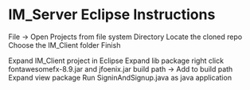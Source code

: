 # IM_Server Eclipse Instructions

File -> Open Projects from file system
Directory
Locate the cloned repo
Choose the IM_Client folder
Finish

Expand IM_Client project in Eclipse
Expand lib package
right click fontawesomefx-8.9.jar and jfoenix.jar
build path -> Add to build path
Expand view package
Run SigninAndSignup.java as java application
